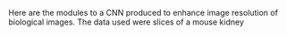 Here are the modules to a CNN produced to enhance image resolution of biological images. The data used were slices of a mouse kidney
